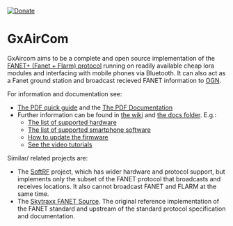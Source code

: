 [![Donate](https://raw.githubusercontent.com/stefan-niedermann/paypal-donate-button/master/paypal-donate-button.png)](https://www.paypal.com/donate/?business=JD2NRG9RAS8M6&no_recurring=0&item_name=GXAircom&currency_code=EUR)

# GxAirCom

GxAircom aims to be a complete and open source implementation of the [FANET+ (Fanet + Flarm) protocol](https://github.com/3s1d/fanet-stm32/blob/master/Src/fanet/radio/protocol.txt) running on readily available cheap lora modules and interfacing with mobile phones via Bluetooth. It can also act as a Fanet ground station and broadcast recieved FANET information to [OGN](http://wiki.glidernet.org).

For information and documentation see:

- [The PDF quick guide](doc/20200908%20-%20GXAirCom%20-%20Quick%20Guide.pdf) and the [The PDF Documentation](doc/20200723%20-%20GXAirCom%20-%20A%20LoRa%20communication%20device%20for%20free%20flying.pdf)
- Further information can be found in [the wiki](https://github.com/gereic/GXAirCom/wiki) and [the docs folder](doc/). E.g.:
    - [The list of supported hardware](https://github.com/gereic/GXAirCom/wiki/Hardware-supported)
    - [The list of supported smartphone software](https://github.com/gereic/GXAirCom/wiki/Software)
    - [How to update the firmware](https://github.com/gereic/GXAirCom/wiki/Upgrading---updating-the-firmware-using-the-internal-web-interface-and-a-cellphone)
    - [See the video tutorials](https://github.com/gereic/GXAirCom/wiki/Video-Tutorials)

Similar/ related projects are:

- The [SoftRF](https://github.com/lyusupov/SoftRF) project, which has wider hardware and protocol support, but implements only the subset of the FANET protocol that broadcasts and receives locations. It also cannot broadcast FANET and FLARM at the same time.
- The [Skytraxx FANET Source](https://github.com/3s1d/fanet-stm32). The original reference implementation of the FANET standard and upstream of the standard protocol specification and documentation.
